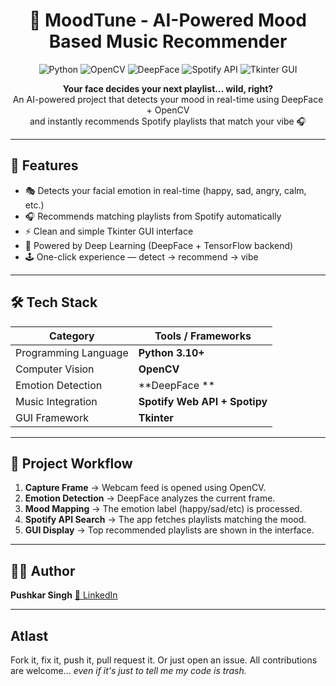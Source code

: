 <h1 align="center">🎵 MoodTune - AI-Powered Mood Based Music Recommender</h1>

<p align="center">
  <img src="https://img.shields.io/badge/Python-3.10+-blue?logo=python" alt="Python">
  <img src="https://img.shields.io/badge/OpenCV-Computer%20Vision-green?logo=opencv" alt="OpenCV">
  <img src="https://img.shields.io/badge/DeepFace-Emotion%20Detection-orange" alt="DeepFace">
  <img src="https://img.shields.io/badge/Spotify-API-brightgreen?logo=spotify" alt="Spotify API">
  <img src="https://img.shields.io/badge/Tkinter-GUI-lightgrey" alt="Tkinter GUI">
</p>

<p align="center">
  <b>Your face decides your next playlist... wild, right?</b><br>
  An AI-powered project that detects your mood in real-time using DeepFace + OpenCV<br>
  and instantly recommends Spotify playlists that match your vibe 🎧
</p>

---

## 🚀 Features

- 🎭 Detects your facial emotion in real-time (happy, sad, angry, calm, etc.)
- 🎧 Recommends matching playlists from Spotify automatically
- ⚡ Clean and simple Tkinter GUI interface
- 🧠 Powered by Deep Learning (DeepFace + TensorFlow backend)
- 🕹️ One-click experience — detect → recommend → vibe

---

## 🛠️ Tech Stack

| Category | Tools / Frameworks |
|-----------|--------------------|
| Programming Language | **Python 3.10+**  |
| Computer Vision | **OpenCV**  |
| Emotion Detection | **DeepFace **  |
| Music Integration | **Spotify Web API + Spotipy**  |
| GUI Framework | **Tkinter**  |

---

## 🧩 Project Workflow

1.  **Capture Frame** → Webcam feed is opened using OpenCV.
2.  **Emotion Detection** → DeepFace analyzes the current frame.
3.  **Mood Mapping** → The emotion label (happy/sad/etc) is processed.
4.  **Spotify API Search** → The app fetches playlists matching the mood.
5.  **GUI Display** → Top recommended playlists are shown in the interface.

---


## 🧑‍💻 Author

**Pushkar Singh**
[🔗 LinkedIn](https://www.linkedin.com/posts/pushkar-singh-512648235_python-ai-machinelearning-activity-7385974773329203201-c_GG)

---

## Atlast

Fork it, fix it, push it, pull request it. Or just open an issue.
All contributions are welcome... *even if it's just to tell me my code is trash.*
